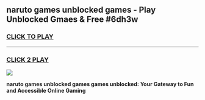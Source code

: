 
## naruto games unblocked games - Play Unblocked Gmaes & Free #6dh3w
<h3>
<a href="https://premium.freeplayer.one?title=naruto_games_unblocked_games&ref=03M">CLICK TO PLAY</a></h3>
<hr>

<h3>
<a href="https://premium.freeplayer.one?title=naruto_games_unblocked_games&ref=03M">CLICK 2 PLAY</a>
  
</h3>

<a href="https://premium.freeplayer.one?title=naruto_games_unblocked_games&ref=03M"><img src="https://clearcache.store/games.png"></a>


**naruto games unblocked games games unblocked: Your Gateway to Fun and Accessible Online Gaming**
